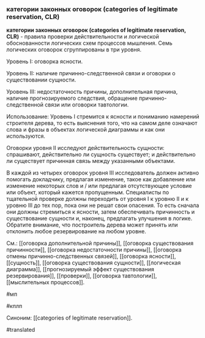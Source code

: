 ### категории законных оговорок (categories of legitimate reservation, CLR)

**категории законных оговорок (categories of legitimate reservation, CLR)** - правила проверки действительности и логической обоснованности логических схем процессов мышления. Семь логических оговорок сгруппированы в три уровня.

Уровень I: оговорка ясности.

Уровень II: наличие причинно-следственной связи и оговорки о существовании сущности.

Уровень III: недостаточность причины, дополнительная причина, наличие прогнозируемого следствия, обращение причинно-следственной связи или оговорки тавтологии.

Использование: Уровень I стремится к ясности и пониманию намерений строителя дерева, то есть выяснения того, что на самом деле означают слова и фразы в объектах логической диаграммы и как они используются.

Оговорки уровня II исследуют действительность сущности: спрашивают, действительно ли сущность существует; и действительно ли существует причинная связь между указанными объектами.

В каждой из четырех оговорок уровня III исследователь должен активно помогать докладчику, предлагая изменение, такое как добавление или изменение некоторых слов и / или предлагая отсутствующее условие или объект, который кажется пропущенным. Специалисты по тщательной проверке должны переходить от уровня I к уровню II и к уровню III до тех пор, пока они не решат свои опасения. То есть сначала они должны стремиться к ясности, затем обеспечивать причинность и существование сущности и, наконец, предлагать улучшения в логике. Обратите внимание, что построитель дерева может принять или отклонить любое резервирование на любом уровне.

См.: [[оговорка дополнительной причины]], [[оговорка существования причинности]], [[оговорка недостаточности причины]], [[оговорка отмены причинно-следственных связей]], [[оговорка ясности]], [[сущность]], [[оговорка существования сущности]], [[логическая диаграмма]], [[прогнозируемый эффект существования резервирования]], [[проверки]], [[оговорка тавтологии]], [[мыслительных процессов]].

#мп

#кплп

Синоним: [[categories of legitimate reservation]].

#translated
